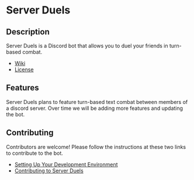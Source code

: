 # Server Duels

## Description

Server Duels is a Discord bot that allows you to duel your friends in turn-based combat.
- [Wiki](https://github.com/domhankle/server-duels/wiki)
- [License](server-duels/LICENSE.md)

## Features
Server Duels plans to feature turn-based text combat between members of a discord server. Over
time we will be adding more features and updating the bot.

## Contributing
Contributors are welcome! Please follow the instructions at these two links to contribute to
the bot.
- [Setting Up Your Development Environment](https://github.com/domhankle/server-duels/wiki/Setting-Up-Your-Development-Environment)
- [Contributing to Server Duels](https://github.com/domhankle/server-duels/wiki/Contributing-to-Server-Duels)


